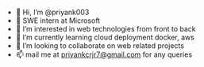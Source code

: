 - 👋 Hi, I’m @priyank003
- 🏢 SWE intern at Microsoft 
- 👀 I’m interested in web technologies from front  to back 
- 🌱 I’m currently learning cloud deployment docker, aws
- 💞️ I’m looking to collaborate on web related projects
- 📫 mail me at priyankcrjr7@gmail.com for any queries

<!---
priyank003/priyank003 is a ✨ special ✨ repository because its `README.md` (this file) appears on your GitHub profile.
You can click the Preview link to take a look at your changes.
--->
